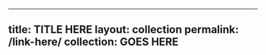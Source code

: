 <!-- a collection page is a page that culminates different articles within a folder and creates a link list. --> 

<!-- 1: to create a new collection page, create a new markdown file under _pages. In the markdown file, copy and paste the following metadata: -->

  ---
  title: TITLE HERE
  layout: collection
  permalink: /link-here/
  collection: GOES HERE
  ---

  <!-- You can also copy this template and remove all of these comments around the metadata. --> 

  <!-- To break down each piece of the metadata, anything within the two sets of '---' at the top of a page is considered page metadata.
  "Title:" refers to the title of your collection. Please title your collection appropriately and descriptively.
  "Layout:" refers to the type of layout on the page. This should always be followed with 'collection' for a collection page.
  "Permalink:" refers to the URL of your collection page. 
  "Collection" refers to the title of your collection. We recommend titleing this consistently with your 'title'. --> 
  
  <!-- Commit the markdown file. -->

<!-- 2: Create a collection folder. This folder should be created on the main branch for the website. We recommend titling the folder "_TITLEofCOLLECTION". -->

<!-- 3: After creating this new markdown file / page, as well as your collection folder, you will have to make some changes to your websites config file. These changes ensure your collection is populating with the correct content. --> 
  
  <!-- The config file is located under the main branch of the repository. Open the file, and click "edit." -->
  
  <!-- Within the config file, there is a section of #collections. --> 





